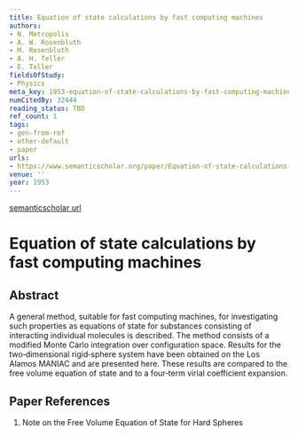 ```yaml
---
title: Equation of state calculations by fast computing machines
authors:
- N. Metropolis
- A. W. Rosenbluth
- M. Rosenbluth
- A. H. Teller
- E. Teller
fieldsOfStudy:
- Physics
meta_key: 1953-equation-of-state-calculations-by-fast-computing-machines
numCitedBy: 32444
reading_status: TBD
ref_count: 1
tags:
- gen-from-ref
- other-default
- paper
urls:
- https://www.semanticscholar.org/paper/Equation-of-state-calculations-by-fast-computing-Metropolis-Rosenbluth/f6a13f116e270dde9d67848495f801cdb8efa25d?sort=total-citations
venue: ''
year: 1953
---
```


[semanticscholar url](https://www.semanticscholar.org/paper/Equation-of-state-calculations-by-fast-computing-Metropolis-Rosenbluth/f6a13f116e270dde9d67848495f801cdb8efa25d?sort=total-citations)

# Equation of state calculations by fast computing machines

## Abstract

A general method, suitable for fast computing machines, for investigating such properties as equations of state for substances consisting of interacting individual molecules is described. The method consists of a modified Monte Carlo integration over configuration space. Results for the two‐dimensional rigid‐sphere system have been obtained on the Los Alamos MANIAC and are presented here. These results are compared to the free volume equation of state and to a four‐term virial coefficient expansion.

## Paper References

1. Note on the Free Volume Equation of State for Hard Spheres
